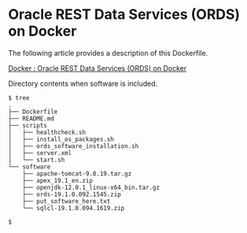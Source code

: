 # Oracle REST Data Services (ORDS) on Docker

The following article provides a description of this Dockerfile.

[Docker : Oracle REST Data Services (ORDS) on Docker](https://oracle-base.com/articles/linux/docker-oracle-rest-data-services-ords-on-docker)

Directory contents when software is included.

```
$ tree
.
├── Dockerfile
├── README.md
├── scripts
│   ├── healthcheck.sh
│   ├── install_os_packages.sh
│   ├── ords_software_installation.sh
│   ├── server.xml
│   └── start.sh
└── software
    ├── apache-tomcat-9.0.19.tar.gz
    ├── apex_19.1_en.zip
    ├── openjdk-12.0.1_linux-x64_bin.tar.gz
    ├── ords-19.1.0.092.1545.zip
    ├── put_software_here.txt
    └── sqlcl-19.1.0.094.1619.zip

$
```
